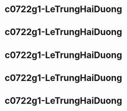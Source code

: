 # c0722g1-LeTrungHaiDuong
# c0722g1-LeTrungHaiDuong
# c0722g1-LeTrungHaiDuong
# c0722g1-LeTrungHaiDuong
# c0722g1-LeTrungHaiDuong
